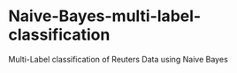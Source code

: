 # Naive-Bayes-multi-label-classification
Multi-Label classification of Reuters Data using Naive Bayes
